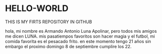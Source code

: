 # HELLO-WORLD
THIS IS MY FIRTS REPOSITORY IN GITHUB

hola, mi nombre es Armando Antonio Luna Apolinar, pero todos mis amigos me dicen LUNA.
mis pasatiempos favoritos son hacer magia y el futbol, mi comida favorita es el pesacado frito.
en este momento tengo 21 años sin embargo el proximo domingo 8 de septiembre cumplire los 22.
